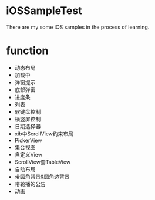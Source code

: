 # iOSSampleTest
There are my some iOS samples in the process of learning.

# function

* 动态布局
* 加载中
* 弹窗提示
* 底部弹窗
* 进度条
* 列表
* 软键盘控制
* 横竖屏控制
* 日期选择器
* xib中ScrollView约束布局
* PickerView
* 集合视图
* 自定义View
* ScrollView套TableView
* 自动布局
* 带圆角背景&圆角边背景
* 带轮播的公告
* 动画


